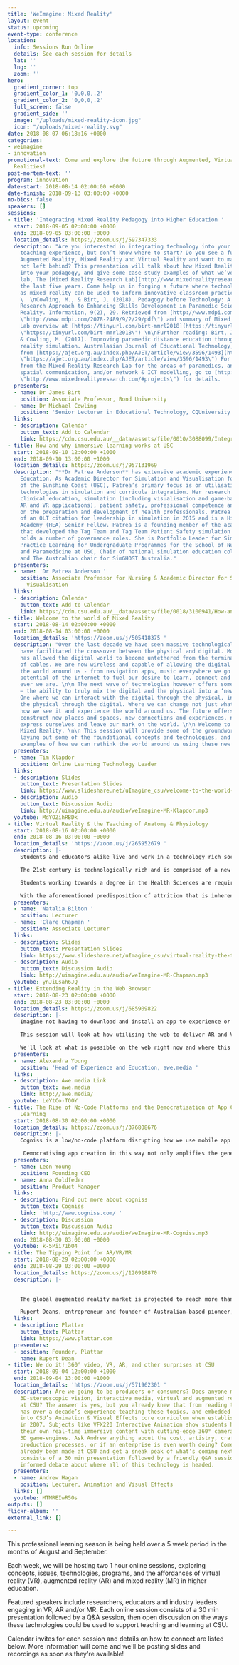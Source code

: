```yaml
---
title: 'WeImagine: Mixed Reality'
layout: event
status: upcoming
event-type: conference
location:
  info: Sessions Run Online
  details: See each session for details
  lat: ''
  lng: ''
  zoom: ''
hero:
  gradient_corner: top
  gradient_color_1: '0,0,0,.2'
  gradient_color_2: '0,0,0,.2'
  full_screen: false
  gradient_side: ''
  image: "/uploads/mixed-reality-icon.jpg"
  icon: "/uploads/mixed-reality.svg"
date: 2018-08-07 06:18:16 +0000
categories:
- weimagine
- innovation
promotional-text: Come and explore the future through Augmented, Virtual and Mixed
  Realities!
post-mortem-text: ''
program: innovation
date-start: 2018-08-14 02:00:00 +0000
date-finish: 2018-09-13 03:00:00 +0000
no-bios: false
speakers: []
sessions:
- title: 'Integrating Mixed Reality Pedagogy into Higher Education '
  start: 2018-09-05 02:00:00 +0000
  end: 2018-09-05 03:00:00 +0000
  location_details: https://zoom.us/j/597347333
  description: "Are you interested in integrating technology into your learning and
    teaching experience, but don’t know where to start? Do you see a future involving
    Augmented Reality, Mixed Reality and Virtual Reality and want to make sure you’re
    not left behind? This presentation will talk about how Mixed Reality can be integrated
    into your pedagogy, and give some case study examples of what we’ve done in our
    lab, The [Mixed Reality Research Lab](http://www.mixedrealityresearch.com) over
    the last five years. Come help us in forging a future where technologies such
    as mixed reality can be used to inform innovative classroom practice. \n\nPre-reading:
    \  \nCowling, M., & Birt, J. (2018). Pedagogy before Technology: A Design-Based
    Research Approach to Enhancing Skills Development in Paramedic Science Using Mixed
    Reality. Information, 9(2), 29. Retrieved from [http://www.mdpi.com/2078-2489/9/2/29/pdf](http://www.mdpi.com/2078-2489/9/2/29/pdf
    \"http://www.mdpi.com/2078-2489/9/2/29/pdf\") and summary of Mixed Reality Research
    Lab overview at [https://tinyurl.com/birt-mmrl2018](https://tinyurl.com/birt-mmrl2018
    \"https://tinyurl.com/birt-mmrl2018\") \n\nFurther reading: Birt, J., Moore, E.,
    & Cowling, M. (2017). Improving paramedic distance education through mobile mixed
    reality simulation. Australasian Journal of Educational Technology, 33(6). Retrieved
    from [https://ajet.org.au/index.php/AJET/article/view/3596/1493](https://ajet.org.au/index.php/AJET/article/view/3596/1493
    \"https://ajet.org.au/index.php/AJET/article/view/3596/1493\") For work/outputs
    from the Mixed Reality Research Lab for the areas of paramedics, anatomy education,
    spatial communication, and/or network & ICT modelling, go to [http://www.mixedrealityresearch.com/#projects](http://www.mixedrealityresearch.com/#projects
    \"http://www.mixedrealityresearch.com/#projects\") for details.     "
  presenters:
  - name: Dr James Birt
    position: Associate Professor, Bond University
  - name: Dr Michael Cowling
    position: 'Senior Lecturer in Educational Technology, CQUniversity '
  links:
  - description: Calendar
    button_text: Add to Calendar
    link: https://cdn.csu.edu.au/__data/assets/file/0010/3088099/Integrating-Mixed-Reality-Pedagogy-into-Higher-Education-weimagine-MR.ics
- title: How and why immersive learning works at USC
  start: 2018-09-10 12:00:00 +1000
  end: 2018-09-10 13:00:00 +1000
  location_details: https://zoom.us/j/957131969
  description: "**Dr Patrea Anderson** has extensive academic experience in Nursing
    Education. As Academic Director for Simulation and Visualisation for the University
    of the Sunshine Coast (USC), Patrea’s primary focus is on utilisation of advanced
    technologies in simulation and curricula integration. Her research interests include
    clinical education, simulation (including visualisation and game-based simulation,
    AR and VR applications), patient safety, professional competence and issues impacting
    on the preparation and development of health professionals. Patrea was the recipient
    of an OLT citation for leadership in simulation in 2015 and is a Higher Education
    Academy (HEA) Senior Fellow. Patrea is a founding member of the academic group
    that developed the Tag Team and Tag Team Patient Safety simulation modality. She
    holds a number of governance roles. She is Portfolio Leader for Simulation and
    Practice Learning for Undergraduate Programmes for the School of Nursing, Midwifery
    and Paramedicine at USC, Chair of national simulation education collective InSPIRE
    and The Australian chair for SimGHOST Australia."
  presenters:
  - name: 'Dr Patrea Anderson '
    position: Associate Professor for Nursing & Academic Director for Simulation and
      Visualisation
  links:
  - description: Calendar
    button_text: Add to Calendar
    link: https://cdn.csu.edu.au/__data/assets/file/0018/3100941/How-and-why-immersive-learning-works-at-USC-weimagine-MR.ics
- title: Welcome to the world of Mixed Reality
  start: 2018-08-14 02:00:00 +0000
  end: 2018-08-14 03:00:00 +0000
  location_details: 'https://zoom.us/j/505418375 '
  description: "Over the last decade we have seen massive technological changes that
    have facilitated the crossover between the physical and digital. Mobile technology
    has allowed the digital world to become untethered from the terminal and the tangle
    of cables. We are now wireless and capable of allowing the digital to seep into
    the world around us - from navigation apps, music everywhere we go and the endless
    potential of the internet to fuel our desire to learn, connect and escape where
    ever we are. \n\n The next wave of technologies however offers something different
    – the ability to truly mix the digital and the physical into a ‘new’ reality.
    One where we can interact with the digital through the physical, in turn affect
    the physical through the digital. Where we can change not just what we see, but
    how we see it and experience the world around us. The future offers us a way to
    construct new places and spaces, new connections and experiences, new ways to
    express ourselves and leave our mark on the world. \n\n Welcome to the world of
    Mixed Reality. \n\n This session will provide some of the groundwork on the topic,
    laying out some of the foundational concepts and technologies, and providing some
    examples of how we can rethink the world around us using these new technologies."
  presenters:
  - name: Tim Klapdor
    position: Online Learning Technology Leader
  links:
  - description: Slides
    button_text: Presentation Slides
    link: https://www.slideshare.net/uImagine_csu/welcome-to-the-world-of-mixed-reality
  - description: Audio
    button_text: Discussion Audio
    link: http://uimagine.edu.au/audio/weImagine-MR-Klapdor.mp3
  youtube: MdYOZihRBDk
- title: Virtual Reality & the Teaching of Anatomy & Physiology
  start: 2018-08-16 02:00:00 +0000
  end: 2018-08-16 03:00:00 +0000
  location_details: 'https://zoom.us/j/265952679 '
  description: |-
    Students and educators alike live and work in a technology rich society, transforming what teaching and learning looks like in the 21st century. As educators in the 21st century, we need not ask, “Should technology be used in education?” but instead be asking, “How should technology be used to help students achieve and learn?”

    The 21st century is technologically rich and is comprised of a new breed of students who have been exposed to technology since birth (Rothman, 2016). As educators therefore, we need to question how we teach, reach and engage these students that can multitask and use technology to play, learn, communicate and socialise.

    Students working towards a degree in the Health Sciences are required to undertake two first-year subjects in anatomy and physiology and this is the context of this work. We know that our students are likely to vary significantly in their education prior to university (Anderton, Evans, & Chivers, 2016) and are likely to be kinaesthetic learners (Farkas, Mazurek, & Marone, 2016). Unfortunately, it has been reported that many of these students either drop out or decide to repeat these subjects before progressing in their chosen field (Entezari & Javdan, 2016; Schutte, 2016). Furthermore, students have reported that they underestimate the amount of content and comprehensiveness of a first year anatomy and physiology subject and that the teaching methods used can influence their ability to learn the content (Eagleton, 2015).

    With the aforementioned predisposition of attrition that is inherent in our current student population, the need to promote 21st century skills virtual reality (VR) has affordances that enhance the constructivist type of science learning (Southgate, Smith, & Cheers, 2016) which can engage students, improve scientific outcomes and assist in developing workforce skills (Gonski, Arcus, Boston, Gould, Johnson, O’Brien, Perry, & Roberts, 2018). We present here, how VR was integrated in the anatomy and physiology laboratory and its effect on improving student’s motivation and engagement (Hicks, MacDonald, & Martin, 2017), as well as promoting real world connections (Vygotsky, 1977), collaboration, deeper learning (Levy & Murnanes, 2006) and 21st century skill development.
  presenters:
  - name: 'Natalia Bilton '
    position: Lecturer
  - name: 'Clare Chapman '
    position: Associate Lecturer
  links:
  - description: Slides
    button_text: Presentation Slides
    link: https://www.slideshare.net/uImagine_csu/virtual-reality-the-teaching-of-anatomy-physiology
  - description: Audio
    button_text: Discussion Audio
    link: http://uimagine.edu.au/audio/weImagine-MR-Chapman.mp3
  youtube: ynJiLsah6JQ
- title: Extending Reality in the Web Browser
  start: 2018-08-23 02:00:00 +0000
  end: 2018-08-23 03:00:00 +0000
  location_details: https://zoom.us/j/685909822
  description: |-
    Imagine not having to download and install an app to experience or create Augmented and Virtual experiences, just open a URL and it just works...

    This session will look at how utilising the web to deliver AR and VR educational content removes the initial on-boarding obstacles for the end user, and speeds up and decreases the cost to deliver as it works across various devices, without the need to re-develop for multiple platforms.

    We'll look at what is possible on the web right now and where this is headed over the next 12-18 months as it continues to evolve at a blistering pace.
  presenters:
  - name: Alexandra Young
    position: 'Head of Experience and Education, awe.media '
  links:
  - description: Awe.media Link
    button_text: awe.media
    link: http://awe.media/
  youtube: LeYtCo-TOOY
- title: The Rise of No-Code Platforms and the Democratisation of App Creation for
    Learning
  start: 2018-08-30 02:00:00 +0000
  location_details: https://zoom.us/j/376808676
  description: |-
    Cogniss is a low/no-code platform disrupting how we use mobile app technology to solve pressing challenges. It combines a simple visual app building interface with powerful gamification, big data and AR/VR capabilities, allowing anyone without coding knowledge to create sophisticated apps for learning and behaviour change.

     Democratising app creation in this way not only amplifies the generation of user data, but when paired with deep learning technology, turns the platform into an intelligent, predictive system with the potential to diagnose learning issues earlier.
  presenters:
  - name: Leon Young
    position: Founding CEO
  - name: Anna Goldfeder
    position: Product Manager
  links:
  - description: Find out more about cogniss
    button_text: Cogniss
    link: 'http://www.cogniss.com/ '
  - description: Discussion
    button_text: Discussion Audio
    link: http://uimagine.edu.au/audio/weImagine-MR-Cogniss.mp3
  end: 2018-08-30 03:00:00 +0000
  youtube: k-5Pii71bO4
- title: The Tipping Point for AR/VR/MR
  start: 2018-08-29 02:00:00 +0000
  end: 2018-08-29 03:00:00 +0000
  location_details: https://zoom.us/j/120918870
  description: |-
     

    The global augmented reality market is projected to reach more than $150 billion by 2020, with opportunities emerging in a number of fields including defence, education, manufacturing, logistics, retail and e-commerce.

    Rupert Deans, entrepreneur and founder of Australian-based pioneer, [Plattar](https://www.plattar.com), will explore how augmented reality will transform the workplace, product development, the customer experience and the way we interact with the world. We will discuss how businesses are using augmented reality today and the future applications to watch.
  links:
  - description: Plattar
    button_text: Plattar
    link: https://www.plattar.com
  presenters:
  - position: Founder, Plattar
    name: Rupert Dean
- title: We do it! 360° video, VR, AR, and other surprises at CSU
  start: 2018-09-04 12:00:00 +1000
  end: 2018-09-04 13:00:00 +1000
  location_details: 'https://zoom.us/j/571962301 '
  description: Are we going to be producers or consumers? Does anyone make 360° video,
    3D-stereoscopic vision, interactive media, virtual and augmented reality content
    at CSU? The answer is yes, but you already knew that from reading the title. Andrew
    has over a decade’s experience teaching these topics, and embedded the essentials
    into CSU’s Animation & Visual Effects core curriculum when establishing the degree
    in 2007. Subjects like VFX220 Interactive Animation show students how to create
    their own real-time immersive content with cutting-edge 360° cameras and the latest
    3D game-engines. Ask Andrew anything about the cost, artistry, craftsmanship,
    production processes, or if an enterprise is even worth doing? Come see what has
    already been made at CSU and get a sneak peak of what’s coming next! The conference
    consists of a 30 min presentation followed by a friendly Q&A session, then an
    informed debate about where all of this technology is headed.
  presenters:
  - name: Andrew Hagan
    position: Lecturer, Animation and Visual Effects
  links: []
  youtube: MTMREIwR5Os
outputs: []
flickr-album: ''
external_link: []

---
```

This professional learning season is being held over a 5 week period in the months of August and September.

Each week, we will be hosting two 1 hour online sessions, exploring concepts, issues, technologies, programs, and the affordances of virtual reality (VR), augmented reality (AR) and mixed reality (MR) in higher education.

Featured speakers include researchers, educators and industry leaders engaging in VR, AR and/or MR. Each online session consists of a 30 min presentation followed by a Q&A session, then open discussion on the ways these technologies could be used to support teaching and learning at CSU.

Calendar invites for each session and details on how to connect are listed below. More information will come and we'll be posting slides and recordings as soon as they're available!
